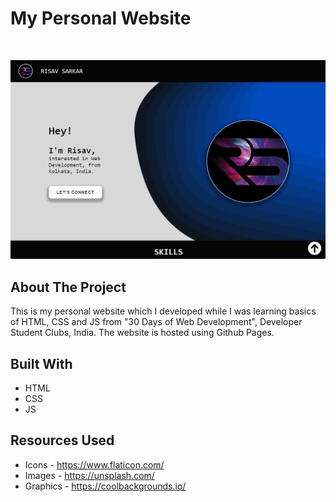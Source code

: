 # My Personal Website

<br />
<p align="center">
  <a href="https://risav-sarkar.github.io/">
    <img src="Img/Website_thumbnail.jpg" >
  </a>
</p>

## About The Project

This is my personal website which I developed while I was learning basics of HTML, CSS and JS from "30 Days of Web Development", Developer Student Clubs, India. The website is hosted using Github Pages.

## Built With
* HTML
* CSS
* JS

## Resources Used
* Icons - https://www.flaticon.com/
* Images - https://unsplash.com/ 
* Graphics - https://coolbackgrounds.io/
